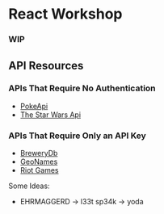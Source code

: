 # React Workshop 

### WIP ###

## API Resources ##
### APIs That Require No Authentication
* [PokeApi](https://pokeapi.co/docs/v2.html)
* [The Star Wars Api](https://swapi.co)

### APIs That Require Only an API Key 
* [BreweryDb](https://www.brewerydb.com/developers)
* [GeoNames](https://www.geonames.org/export/web-services.html)
* [Riot Games](https://developer.riotgames.com/getting-started.html)

Some Ideas: 
* EHRMAGGERD -> l33t sp34k -> yoda